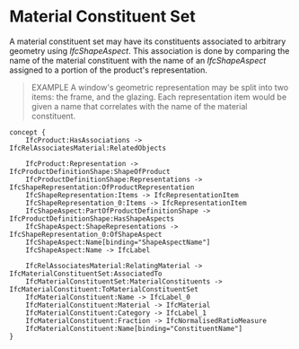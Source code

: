Material Constituent Set
========================

A material constituent set may have its constituents associated to arbitrary geometry using _IfcShapeAspect_. This
association is done by comparing the name of the material constituent with the name of an _IfcShapeAspect_ assigned to a portion of the product's representation.

> EXAMPLE A window's geometric representation may be split into two items: the frame, and the glazing. Each representation item would be given a name that correlates with the name of the material constituent.

```
concept {
    IfcProduct:HasAssociations -> IfcRelAssociatesMaterial:RelatedObjects

    IfcProduct:Representation -> IfcProductDefinitionShape:ShapeOfProduct
    IfcProductDefinitionShape:Representations -> IfcShapeRepresentation:OfProductRepresentation
    IfcShapeRepresentation:Items -> IfcRepresentationItem
    IfcShapeRepresentation_0:Items -> IfcRepresentationItem
    IfcShapeAspect:PartOfProductDefinitionShape -> IfcProductDefinitionShape:HasShapeAspects
    IfcShapeAspect:ShapeRepresentations -> IfcShapeRepresentation_0:OfShapeAspect
    IfcShapeAspect:Name[binding="ShapeAspectName"]
    IfcShapeAspect:Name -> IfcLabel

    IfcRelAssociatesMaterial:RelatingMaterial -> IfcMaterialConstituentSet:AssociatedTo
    IfcMaterialConstituentSet:MaterialConstituents -> IfcMaterialConstituent:ToMaterialConstituentSet
    IfcMaterialConstituent:Name -> IfcLabel_0
    IfcMaterialConstituent:Material -> IfcMaterial
    IfcMaterialConstituent:Category -> IfcLabel_1
    IfcMaterialConstituent:Fraction -> IfcNormalisedRatioMeasure
    IfcMaterialConstituent:Name[binding="ConstituentName"]
}
```
